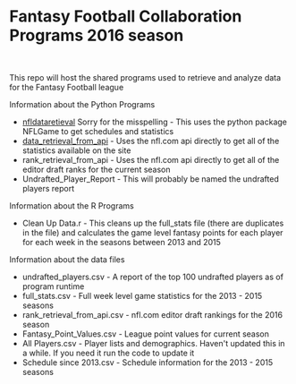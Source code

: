 <h1>Fantasy Football Collaboration Programs 2016 season</h1>
<br />
<p>This repo will host the shared programs used to retrieve and analyze data for the Fantasy Football league</p>
<p>Information about the Python Programs</p>
<ul>
	<li><u>nfldataretieval</u> Sorry for the misspelling - This uses the python package NFLGame to get schedules and statistics</li>
	<li><u>data_retrieval_from_api</u> - Uses the nfl.com api directly to get all of the statistics available on the site</li>
	<li>rank_retrieval_from_api - Uses the nfl.com api directly to get all of the editor draft ranks for the current season</li>
	<li>Undrafted_Player_Report - This will probably be named the undrafted players report</li>
</ul>
<p>Information about the R Programs</p>
<ul>
    <li>Clean Up Data.r - This cleans up the full_stats file (there are duplicates in the file) and calculates the game level fantasy points for each player for each week in the seasons between 2013 and 2015</li>
</ul>
<p>Information about the data files</p>
<ul>
	<li>undrafted_players.csv - A report of the top 100 undrafted players as of program runtime</li>
	<li>full_stats.csv - Full week level game statistics for the 2013 - 2015 seasons</li>
	<li>rank_retrieval_from_api.csv - nfl.com editor draft rankings for the 2016 season</li>
	<li>Fantasy_Point_Values.csv - League point values for current season</li>
	<li>All Players.csv - Player lists and demographics. Haven't updated this in a while. If you need it run the code to update it</li>
	<li>Schedule since 2013.csv - Schedule information for the 2013 - 2015 seasons</li>
</ul>

